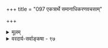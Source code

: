 +++
title = "097 एकत्रार्थे समानाधिकरणवचसाम्"

+++
<details><summary>मूलम्</summary>

एकत्रार्थे समानाधिकरणवचसां वृत्तिरुक्ता ततोऽत्र स्थाप्ये तत्तन्निमित्ते प्रसजति हि भिदा धर्मिणोऽपीति चेन्न ।  
नेतव्यं लक्ष्मवाक्यं प्रतिपदनुगुणं साऽत्र सिद्धा विशिष्टे व्युत्पत्तेस्तादृशत्वाद्भवति तु विहतेः क्वापि भिन्नं विशेष्यम् ॥ ९७ ॥
</details>

<details><summary>वरदार्य-सर्वाङ्कषा - ९७</summary>

अयि भोः ! भेदवासनादूषितान्तःकरणं त्वां कथं वयं बोधयेम ? अथापि पुनः प्रयतामहे कारुण्यात्कथंचिदिति वदत आशयमुपवर्ण्य समाधत्ते - एकत्रेत्यादि । **समानाधिकरणवचसाम्** = 'नीलमुत्पलम्' इत्यादिसमानाधिकरणवाक्यानाम् एकत्र **अर्थे** = एकस्मिन् वस्तुनि **वृत्तिः** = बोधनम् **उक्ता** = यद्यप्युक्ता । परन्तु **ततः** = तस्मादेव **अत्र** = : प्रकृते एकस्मिन् विशेष्ये **तत्तन्निमित्ते** = तत्तत्पदप्रवृत्तिनिमित्तभूतधर्मे स्थाप्ये, तदा धर्मिणः **अपि** = विशेष्यस्यापि **भिदा** = भेदः प्रसजति हि । विशेषणं नाम व्यावर्तकम् । एवञ्च पदद्वये - नैकार्थाभिधाने हि पदद्वयप्रवृत्तिनिमित्तयोः भेदावश्यंभावात् पदद्वयं विशेष्यं द्रव्यं विभजेदेव, अथवा विशेषणयोस्सांकर्यमनिवार्यम् । अतः नीलमुत्पलमित्युक्ते हि नीलत्वमुत्पलत्वं च नैकत्र स्याताम् । अतो नीलत्वं रक्ताद्विशेष्यं व्यावर्तयति, उत्पलत्वं च घटान्नीलं व्यावर्तयति । तावन्मात्रं तयोः फलम् । न तु तयोरेकाधिकरणवृत्तित्वम्, सांकर्यप्रसंगात् । भिन्नप्रवृत्तिनिमित्तानामित्यादेरपि पदानां प्रवृत्तौ निमित्तभेदं वदति । न तु वस्तुनि धर्मद्वयसत्ताम् । 'एकस्मिन्नर्थे' इत्यनेन हि एकत्वमात्रे पर्यवसानं लभ्यते । अतः प्रवृत्तिनिमित्तयोस्त्यागेन द्रव्यैक्यमात्रबोधने पर्यवसानमेव सामानाधिकरण्यफलमिति निर्धर्मकमेकं वस्तु सामानाधिकरण्येन बोध्यते ॥ 

इति चेन्न । कुतः ? **लक्ष्मवाक्यम्** = लक्षणवाक्यं हि **प्रतिपदनुगुणम्** = लक्ष्यविषयकं ज्ञानं तेन यथा भवेत्, तथा नेतव्यम्, लक्ष्यज्ञानार्थत्वाल्लक्षणस्य । **अत्र** = प्रकृते **सा** = लक्ष्यप्रतिपत्तिः **विशिष्टे** = विशिष्ट एव सिद्धा, लोके नियमेन लक्ष्यस्य लक्षणाश्रयत्वात् । **व्युत्पत्तेः** = लक्षणवाक्येन बोधनक्रमस्य तादृशत्वात्। लक्ष्यतावच्छेदकसमनियतं हि लक्षणमुच्यते; यत्र गोत्वम्, तत्र सास्नादिमत्त्वम्; यत्र सास्नादिमत्त्वम्, तत्र गोत्वमिति । एवं सति 'सास्नादिमान् गौः' इति वाक्येन गोत्वरहितम्, सास्नादिरहितं किञ्चिद्द्रव्यं तेन 

321. 

1 

1 

649 

[ नानाधर्मविशिष्टैकवस्त्वभिधाने विरोधाभावः ] 

नानाधर्मप्रणाड्या बहुभिरपि पदैर्धर्मिणोऽत्रैक्यसिद्धौ 

नान्योन्याधारतैक्ये प्रसजत उचितज्ञापनैकप्रवृत्तेः । 



वाक्येन बोध्यत इति कथने किं रोदितव्यम्, उत हसितव्यम्? ननु विशेषणानां व्यावर्तकत्वाद्विशेष्यं भिद्येत, छिद्येत वा । किं कर्तुं शक्यत इति चेत्, अतीव भ्रान्तोऽसि निर्विशेषवादिन् ! नीलमित्यनीलाद्व्यावृत्तिं वदति । उत्पलमिति घटादिव्यावृत्तिं वदति । व्यावृत्तिं वदतीत्यस्य पदार्थमेव भिनत्तीति न ह्यर्थः । किन्तु बुद्धौ तदितरेभ्यो विलक्षणं प्रदर्शयतीत्यर्थः । न तु द्रव्यमेव भिनत्ति । उत्पलपदं हि नीलोत्पलं रक्तोत्पलं च 'बोधयति । नीलमिति विशेषणकथने रक्तात् वैलक्षण्यसिद्धिः । उत्पलपदेन नीलपटादिभ्यो वैलक्षण्यसिद्धिः । नीलत्वविशिष्टे उत्पलत्वसत्त्वे, उत्पलत्वविशिष्टे, नीलत्वसत्त्वे वा सांकर्याद्यापादनं तु शब्दार्थप्रत्ययानां सांकर्यकृतः भ्रम एव । इदमपि पूर्वमेव (जड. 10) समाहितम् । अत एव सामानाधिकरण्यलक्षणविवरणक्लेशोऽपि भ्रममूलः आग्रहमूलो वा भवतैव निर्णेयम् । शब्दानामेकस्मिन्नर्थे वर्तनमेकविशेष्यकबोधजनकत्वमेव स्वरसं, संप्रतिपन्नं च । तदेतत्समनन्तरश्लोके स्पष्टीभविष्यति । तर्हि ' खण्डो मुण्डो गौः' इत्यादावपि विरुद्धा धर्मा एकत्र स्युरित्यत्र वैलक्षण्यं वक्ति - **क्वापि** = कुत्रचित् 'खण्डो मुण्डो गौः' इत्यादौ **विहतेः** = खण्डत्वमुण्डत्वयोर्विरोधात् विशेष्यं तु गवादिकं भिन्नं भवति । गौरिति जातावेकत्वम् । अतोऽविरुद्धविशेषणानि एकत्रानेकधर्मवत्तां बोधयेयुरिति न कश्चिद्विरोधः ॥ ९७ ॥
</details>
